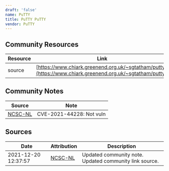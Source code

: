 ```yaml
---
draft: 'false'
name: PuTTY
title: PuTTY PuTTY
vendor: PuTTY
---
```



## Community Resources
| Resource | Link |
| --- | --- |
| source | [https://www.chiark.greenend.org.uk/~sgtatham/putty/](https://www.chiark.greenend.org.uk/~sgtatham/putty/) |

## Community Notes
| Source | Note |
| --- | --- |
| [NCSC-NL](https://github.com/NCSC-NL/log4shell/blob/main/software/README.md) | CVE-2021-44228: Not vuln </ul> |

## Sources
| Date | Attribution | Description |
| --- | --- | --- |
| 2021-12-20 12:37:57 | [NCSC-NL](https://github.com/NCSC-NL/log4shell/blob/main/software/README.md) | Updated community note. Updated community link source.  |
